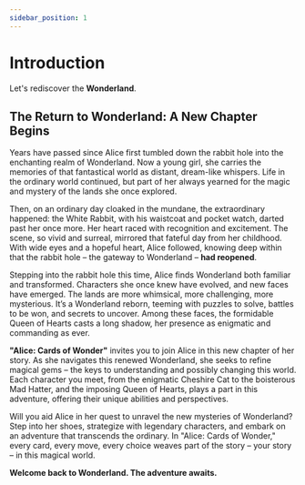 ```yaml
---
sidebar_position: 1
---
```


# Introduction

Let's rediscover the **Wonderland**.

## The Return to Wonderland: A New Chapter Begins

Years have passed since Alice first tumbled down the rabbit hole into the enchanting realm of Wonderland. Now a young girl, she carries the memories of that fantastical world as distant, dream-like whispers. Life in the ordinary world continued, but part of her always yearned for the magic and mystery of the lands she once explored.

Then, on an ordinary day cloaked in the mundane, the extraordinary happened: the White Rabbit, with his waistcoat and pocket watch, darted past her once more. Her heart raced with recognition and excitement. The scene, so vivid and surreal, mirrored that fateful day from her childhood. With wide eyes and a hopeful heart, Alice followed, knowing deep within that the rabbit hole – the gateway to Wonderland – **had reopened**.

Stepping into the rabbit hole this time, Alice finds Wonderland both familiar and transformed. Characters she once knew have evolved, and new faces have emerged. The lands are more whimsical, more challenging, more mysterious. It’s a Wonderland reborn, teeming with puzzles to solve, battles to be won, and secrets to uncover. Among these faces, the formidable Queen of Hearts casts a long shadow, her presence as enigmatic and commanding as ever.

**"Alice: Cards of Wonder"** invites you to join Alice in this new chapter of her story. As she navigates this renewed Wonderland, she seeks to refine magical gems – the keys to understanding and possibly changing this world. Each character you meet, from the enigmatic Cheshire Cat to the boisterous Mad Hatter, and the imposing Queen of Hearts, plays a part in this adventure, offering their unique abilities and perspectives.

Will you aid Alice in her quest to unravel the new mysteries of Wonderland? Step into her shoes, strategize with legendary characters, and embark on an adventure that transcends the ordinary. In "Alice: Cards of Wonder," every card, every move, every choice weaves part of the story – your story – in this magical world.

**Welcome back to Wonderland. The adventure awaits.**